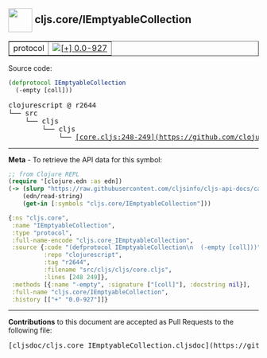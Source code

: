 ## <img width="48px" valign="middle" src="http://i.imgur.com/Hi20huC.png"> cljs.core/IEmptyableCollection

 <table border="1">
<tr>

<td>protocol</td>
<td><a href="https://github.com/cljsinfo/cljs-api-docs/tree/0.0-927"><img valign="middle" alt="[+] 0.0-927" src="https://img.shields.io/badge/+-0.0--927-lightgrey.svg"></a> </td>
</tr>
</table>






Source code:

```clj
(defprotocol IEmptyableCollection
  (-empty [coll]))
```

 <pre>
clojurescript @ r2644
└── src
    └── cljs
        └── cljs
            └── <ins>[core.cljs:248-249](https://github.com/clojure/clojurescript/blob/r2644/src/cljs/cljs/core.cljs#L248-L249)</ins>
</pre>


---

__Meta__ - To retrieve the API data for this symbol:

```clj
;; from Clojure REPL
(require '[clojure.edn :as edn])
(-> (slurp "https://raw.githubusercontent.com/cljsinfo/cljs-api-docs/catalog/cljs-api.edn")
    (edn/read-string)
    (get-in [:symbols "cljs.core/IEmptyableCollection"]))
```

```clj
{:ns "cljs.core",
 :name "IEmptyableCollection",
 :type "protocol",
 :full-name-encode "cljs.core_IEmptyableCollection",
 :source {:code "(defprotocol IEmptyableCollection\n  (-empty [coll]))",
          :repo "clojurescript",
          :tag "r2644",
          :filename "src/cljs/cljs/core.cljs",
          :lines [248 249]},
 :methods [{:name "-empty", :signature ["[coll]"], :docstring nil}],
 :full-name "cljs.core/IEmptyableCollection",
 :history [["+" "0.0-927"]]}

```

---

__Contributions__ to this document are accepted as Pull Requests to the following file:

 <pre>
[cljsdoc/cljs.core_IEmptyableCollection.cljsdoc](https://github.com/cljsinfo/cljs-api-docs/blob/master/cljsdoc/cljs.core_IEmptyableCollection.cljsdoc)
</pre>

